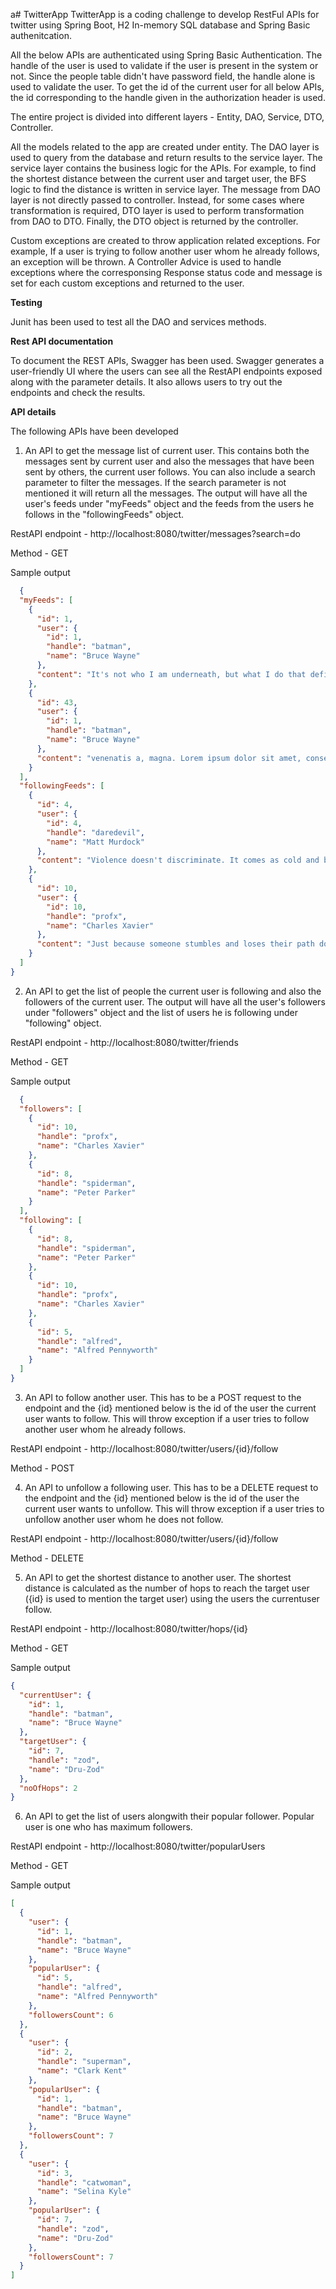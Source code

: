 a# TwitterApp
TwitterApp is a coding challenge to develop RestFul APIs for twitter using Spring Boot, H2 In-memory SQL database and Spring Basic authenitcation.

All the below APIs are authenticated using Spring Basic Authentication. 
The handle of the user is used to validate if the user is present in the system or not. 
Since the people table didn't have password field, the handle alone is used to validate the user.
To get the id of the current user for all below APIs, the id corresponding to the handle given in the authorization header is used. 

The entire project is divided into different layers - Entity, DAO, Service, DTO, Controller.

All the models related to the app are created under entity. The DAO layer is used to query from the database and return results to the service layer.
The service layer contains the business logic for the APIs. 
For example, to find the shortest distance between the current user and target user, the BFS logic to find the distance is written in service layer.
The message from DAO layer is not directly passed to controller. 
Instead, for some cases where transformation is required, DTO layer is used to perform transformation from DAO to DTO.
Finally, the DTO object is returned by the controller.

Custom exceptions are created to throw application related exceptions. 
For example, If a user is trying to follow another user whom he already follows, an exception will be thrown.
A Controller Advice is used to handle exceptions where the corresponsing Response status code and message is set for each custom exceptions and returned to the user.

**Testing**

Junit has been used to test all the DAO and services methods.

**Rest API documentation**

To document the REST APIs, Swagger has been used. Swagger generates a user-friendly UI where the users can see all the RestAPI endpoints exposed along with the parameter details.
It also allows users to try out the endpoints and check the results.
 
**API details**

The following APIs have been developed

1. An API to get the message list of current user. This contains both the messages sent by current user and also the messages that have been sent by others, the current user follows.
You can also include a search parameter to filter the messages. If the search parameter is not mentioned it will return all the messages.
The output will have all the user's feeds under "myFeeds" object and the feeds from the users he follows in the "followingFeeds" object.


RestAPI endpoint - http://localhost:8080/twitter/messages?search=do

Method - GET

Sample output
```json
  {
  "myFeeds": [
    {
      "id": 1,
      "user": {
        "id": 1,
        "handle": "batman",
        "name": "Bruce Wayne"
      },
      "content": "It's not who I am underneath, but what I do that defines me."
    },
    {
      "id": 43,
      "user": {
        "id": 1,
        "handle": "batman",
        "name": "Bruce Wayne"
      },
      "content": "venenatis a, magna. Lorem ipsum dolor sit amet, consectetuer adipiscing"
    }
  ],
  "followingFeeds": [
    {
      "id": 4,
      "user": {
        "id": 4,
        "handle": "daredevil",
        "name": "Matt Murdock"
      },
      "content": "Violence doesn't discriminate. It comes as cold and bracing as a winter breeze and it leaves you with a chill you can't shake off."
    },
    {
      "id": 10,
      "user": {
        "id": 10,
        "handle": "profx",
        "name": "Charles Xavier"
      },
      "content": "Just because someone stumbles and loses their path doesn't mean they can't be saved."
    }
  ]
}
```
2. An API to get the list of people the current user is following and also the followers of the current user. The output will have all the user's followers under "followers" object and
the list of users he is following under "following" object.

RestAPI endpoint - http://localhost:8080/twitter/friends

Method - GET

Sample output
```json
  {
  "followers": [
    {
      "id": 10,
      "handle": "profx",
      "name": "Charles Xavier"
    },
    {
      "id": 8,
      "handle": "spiderman",
      "name": "Peter Parker"
    }
  ],
  "following": [
    {
      "id": 8,
      "handle": "spiderman",
      "name": "Peter Parker"
    },
    {
      "id": 10,
      "handle": "profx",
      "name": "Charles Xavier"
    },
    {
      "id": 5,
      "handle": "alfred",
      "name": "Alfred Pennyworth"
    }
  ]
}
```
3. An API to follow another user. This has to be a POST request to the endpoint and the {id} mentioned below is the id of the user the current user wants to follow. 
This will throw exception if a user tries to follow another user whom he already follows.

RestAPI endpoint - http://localhost:8080/twitter/users/{id}/follow

Method - POST

4. An API to unfollow a following user. This has to be a DELETE request to the endpoint and the {id} mentioned below is the id of the user the current user wants to unfollow.
This will throw exception if a user tries to unfollow another user whom he does not follow.

RestAPI endpoint - http://localhost:8080/twitter/users/{id}/follow

Method - DELETE

5. An API to get the shortest distance to another user. The shortest distance is calculated as the number of hops to reach the target user ({id} is used to mention the target user) using the users the currentuser follow.

RestAPI endpoint - http://localhost:8080/twitter/hops/{id}

Method - GET

Sample output
```json
{
  "currentUser": {
    "id": 1,
    "handle": "batman",
    "name": "Bruce Wayne"
  },
  "targetUser": {
    "id": 7,
    "handle": "zod",
    "name": "Dru-Zod"
  },
  "noOfHops": 2
}
```

6. An API to get the list of users alongwith their popular follower. Popular user is one who has maximum followers.

RestAPI endpoint - http://localhost:8080/twitter/popularUsers

Method - GET

Sample output
```json
[
  {
    "user": {
      "id": 1,
      "handle": "batman",
      "name": "Bruce Wayne"
    },
    "popularUser": {
      "id": 5,
      "handle": "alfred",
      "name": "Alfred Pennyworth"
    },
    "followersCount": 6
  },
  {
    "user": {
      "id": 2,
      "handle": "superman",
      "name": "Clark Kent"
    },
    "popularUser": {
      "id": 1,
      "handle": "batman",
      "name": "Bruce Wayne"
    },
    "followersCount": 7
  },
  {
    "user": {
      "id": 3,
      "handle": "catwoman",
      "name": "Selina Kyle"
    },
    "popularUser": {
      "id": 7,
      "handle": "zod",
      "name": "Dru-Zod"
    },
    "followersCount": 7
  }
]
```


